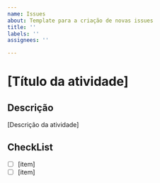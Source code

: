 ```yaml
---
name: Issues
about: Template para a criação de novas issues
title: ''
labels: ''
assignees: ''

---
```


# [Título da atividade]
## Descrição
[Descrição da atividade]
## CheckList 

 - [ ] [item]
 - [ ] [item]
